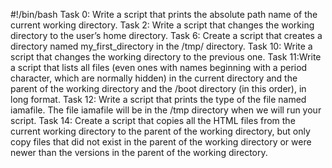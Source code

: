 #!/bin/bash
Task 0: Write a script that prints the absolute path name of the current working directory.
Task 2: Write a script that changes the working directory to the user’s home directory.
Task 6: Create a script that creates a directory named my_first_directory in the /tmp/ directory.
Task 10: Write a script that changes the working directory to the previous one.
Task 11:Write a script that lists all files (even ones with names beginning with a period character, which are normally hidden) in the current directory and the parent of the working directory and the /boot directory (in this order), in long format.
Task 12: Write a script that prints the type of the file named iamafile. The file iamafile will be in the /tmp directory when we will run your script.
Task 14: Create a script that copies all the HTML files from the current working directory to the parent of the working directory, but only copy files that did not exist in the parent of the working directory or were newer than the versions in the parent of the working directory.

